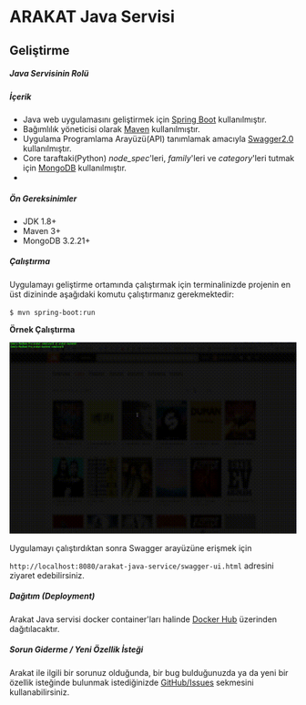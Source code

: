 # ARAKAT Java Servisi

## Geliştirme

##### Java Servisinin Rolü


##### İçerik

* Java web uygulamasını geliştirmek için [Spring Boot](https://spring.io/projects/spring-boot) kullanılmıştır.
* Bağımlılık yöneticisi olarak [Maven](https://maven.apache.org/) kullanılmıştır.
* Uygulama Programlama Arayüzü(API) tanımlamak amacıyla [Swagger2.0](https://swagger.io/docs/specification/2-0/basic-structure/) kullanılmıştır.
* Core taraftaki(Python) _node_spec_'leri, _family_'leri ve _category_'leri tutmak için [MongoDB](https://www.mongodb.com/) kullanılmıştır.
* 

##### Ön Gereksinimler

* JDK 1.8+
* Maven 3+
* MongoDB 3.2.21+

##### Çalıştırma
Uygulamayı geliştirme ortamında çalıştırmak için terminalinizde projenin en üst dizininde aşağıdaki komutu çalıştırmanız gerekmektedir:

``
$ mvn spring-boot:run
``

**Örnek Çalıştırma**

![mvn spring-boot:run GIF](img/out.gif)

Uygulamayı çalıştırdıktan sonra Swagger arayüzüne erişmek için

``
http://localhost:8080/arakat-java-service/swagger-ui.html
``
adresini ziyaret edebilirsiniz.

##### Dağıtım (Deployment)

Arakat Java servisi docker container'ları halinde [Docker Hub](https://hub.docker.com/) üzerinden dağıtılacaktır.

##### Sorun Giderme / Yeni Özellik İsteği

Arakat ile ilgili bir sorunuz olduğunda, bir bug bulduğunuzda ya da yeni bir özellik isteğinde bulunmak istediğinizde [GitHub/Issues](https://github.com/arakat-community/arakat/issues) sekmesini kullanabilirsiniz.